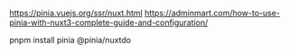 https://pinia.vuejs.org/ssr/nuxt.html
https://adminmart.com/how-to-use-pinia-with-nuxt3-complete-guide-and-configuration/


pnpm install pinia @pinia/nuxtdo